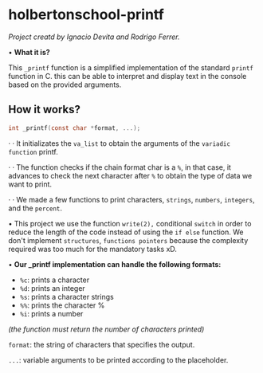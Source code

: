 # holbertonschool-printf

*Project creatd by Ignacio Devita and Rodrigo Ferrer.*

• **What it is?**

This `_printf` function is a simplified implementation of the standard `printf` function in C. this can be able to interpret and display text in the console based on the provided arguments.


## **How it works?**

```c
int _printf(const char *format, ...);
```
· · It initializates the `va_list` to obtain the arguments of the `variadic function` printf.

· · The function checks if the chain format char is a `%`, in that case, it advances to check the next character after `%` to obtain the type of data we want to print. 

· · We made a few functions to print characters, `strings`, `numbers`, `integers`, and the `percent`.

• This project we use the function `write(2),` conditional `switch` in order to reduce the length of the code instead of using the `if else` function. 
We don't implement `structures`, `functions pointers` because the complexity required was too much for the mandatory tasks xD.

• **Our _printf implementation can handle the following formats:**

- `%c`: prints a character
- `%d`: prints an integer
- `%s`: prints a character strings
- `%%`: prints the character %
- `%i`: prints a number

*(the function must return the number of characters printed)*

`format`: the string of characters that specifies the output.

`...`: variable arguments to be printed according to the placeholder.
